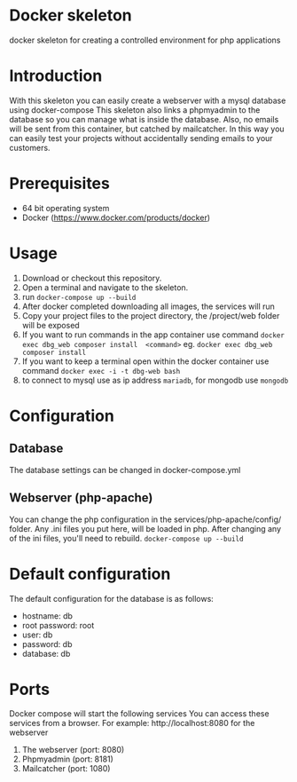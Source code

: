 # Docker skeleton
docker skeleton for creating a controlled environment for php applications

# Introduction
With this skeleton you can easily create a webserver with a mysql database using docker-compose
This skeleton also links a phpmyadmin to the database so you can manage what is inside the database.
Also, no emails will be sent from this container, but catched by mailcatcher.
In this way you can easily test your projects without accidentally sending emails to your customers.

# Prerequisites
- 64 bit operating system
- Docker (https://www.docker.com/products/docker)

# Usage
1. Download or checkout this repository.
2. Open a terminal and navigate to the skeleton.
3. run `docker-compose up --build`
4. After docker completed downloading all images, the services will run
5. Copy your project files to the project directory, the /project/web folder will be exposed
6. If you want to run commands in the app container use command `docker exec dbg_web composer install  <command>` eg. `docker exec dbg_web composer install`
7. If you want to keep a terminal open within the docker container use command `docker exec -i -t dbg-web bash`
8. to connect to mysql use as ip address `mariadb`, for mongodb use `mongodb`

# Configuration
## Database
The database settings can be changed in docker-compose.yml
## Webserver (php-apache)
You can change the php configuration in the services/php-apache/config/ folder.
Any .ini files you put here, will be loaded in php.
After changing any of the ini files, you'll need to rebuild. `docker-compose up --build`


# Default configuration
The default configuration for the database is as follows:
- hostname: db
- root password: root
- user: db
- password: db
- database: db

# Ports
Docker compose will start the following services
You can access these services from a browser.
For example:
http://localhost:8080 for the webserver

1. The webserver (port: 8080)
2. Phpmyadmin (port: 8181)
3. Mailcatcher (port: 1080)

